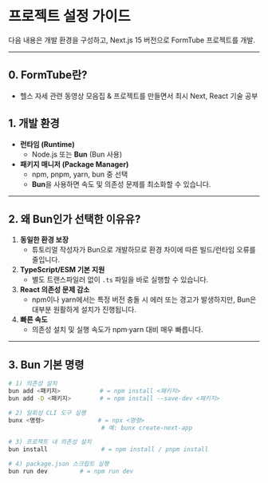 # 프로젝트 설정 가이드

다음 내용은 개발 환경을 구성하고, Next.js 15 버전으로 FormTube 프로젝트를 개발.

---

## 0. FormTube란?

- 헬스 자세 관련 동영상 모음집 & 프로젝트를 만들면서 최시 Next, React 기술 공부

## 1. 개발 환경

- **런타임 (Runtime)**
  - Node.js 또는 **Bun** (Bun 사용)
- **패키지 매니저 (Package Manager)**
  - npm, pnpm, yarn, bun 중 선택
  - **Bun**을 사용하면 속도 및 의존성 문제를 최소화할 수 있습니다.

---

## 2. 왜 Bun인가 선택한 이유유?

1. **동일한 환경 보장**
   - 튜토리얼 작성자가 Bun으로 개발하므로 환경 차이에 따른 빌드/런타임 오류를 줄입니다.
2. **TypeScript/ESM 기본 지원**
   - 별도 트랜스파일러 없이 `.ts` 파일을 바로 실행할 수 있습니다.
3. **React 의존성 문제 감소**
   - npm이나 yarn에서는 특정 버전 충돌 시 에러 또는 경고가 발생하지만, Bun은 대부분 원활하게 설치가 진행됩니다.
4. **빠른 속도**
   - 의존성 설치 및 실행 속도가 npm·yarn 대비 매우 빠릅니다.

---

## 3. Bun 기본 명령

```bash
# 1) 의존성 설치
bun add <패키지>           # = npm install <패키지>
bun add -D <패키지>        # = npm install --save-dev <패키지>

# 2) 일회성 CLI 도구 실행
bunx <명령>               # = npx <명령>
                          # 예: bunx create-next-app

# 3) 프로젝트 내 의존성 설치
bun install               # = npm install / pnpm install

# 4) package.json 스크립트 실행
bun run dev         # = npm run dev
```

